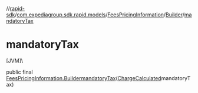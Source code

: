//[rapid-sdk](../../../../index.md)/[com.expediagroup.sdk.rapid.models](../../index.md)/[FeesPricingInformation](../index.md)/[Builder](index.md)/[mandatoryTax](mandatory-tax.md)

# mandatoryTax

[JVM]\

public final [FeesPricingInformation.Builder](index.md)[mandatoryTax](mandatory-tax.md)([ChargeCalculated](../../-charge-calculated/index.md)mandatoryTax)
